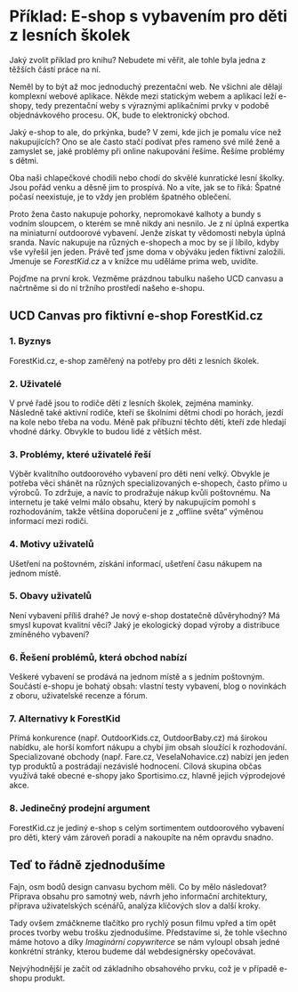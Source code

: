 # Příklad: E-shop s vybavením pro děti z lesních školek

Jaký zvolit příklad pro knihu? Nebudete mi věřit, ale tohle byla jedna z těžších částí práce na ní.

Neměl by to být až moc jednoduchý prezentační web. Ne všichni ale dělají komplexní webové aplikace. Někde mezi statickým webem a aplikací leží e-shopy, tedy prezentační weby s výraznými aplikačními prvky v podobě objednávkového procesu. OK, bude to elektronický obchod.

Jaký e-shop to ale, do prkýnka, bude? V zemi, kde jich je pomalu více než nakupujících? Ono se ale často stačí podívat přes rameno své milé ženě a zamyslet se, jaké problémy při online nakupování řešíme. Řešíme problémy s dětmi. 

Oba naši chlapečkové chodili nebo chodí do skvělé kunratické lesní školky. Jsou pořád venku a děsně jim to prospívá. No a víte, jak se to říká: Špatné počasí neexistuje, je to vždy jen problém špatného oblečení.

Proto žena často nakupuje pohorky, nepromokavé kalhoty a bundy s vodním sloupcem, o kterém se mně nikdy ani nesnilo. Je z ní úplná expertka na miniaturní outdoorové vybavení. Jenže získat ty vědomosti nebyla úplná sranda. Navíc nakupuje na různých e-shopech a moc by se jí líbilo, kdyby vše vyřešil jen jeden. Právě teď jsme doma v obýváku jeden fiktivní založili. Jmenuje se *ForestKid.cz* a v knížce mu uděláme prima web, uvidíte.

Pojďme na první krok. Vezměme prázdnou tabulku našeho UCD canvasu a načrtněme si do ní tržního prostředí našeho e-shopu.

## UCD Canvas pro fiktivní e-shop ForestKid.cz

### 1. Byznys

ForestKid.cz, e-shop zaměřený na potřeby pro děti z lesních školek.

### 2. Uživatelé

V prvé řadě jsou to rodiče dětí z lesních školek, zejména maminky. Následně také aktivní rodiče, kteří se školními dětmi chodí po horách, jezdí na kole nebo třeba na vodu. Méně pak příbuzní těchto dětí, kteří zde hledají vhodné dárky. Obvykle to budou lidé z větších měst.

### 3. Problémy, které uživatelé řeší

Výběr kvalitního outdoorového vybavení pro děti není velký. Obvykle je potřeba věci shánět na různých specializovaných e-shopech, často přímo u výrobců. To zdržuje, a navíc to prodražuje nákup kvůli poštovnému. Na internetu je také velmi málo obsahu, který by nakupujícím pomohl s rozhodováním, takže většina doporučení je z „offline světa“ výměnou informací mezi rodiči.

### 4. Motivy uživatelů

Ušetření na poštovném, získání informací, ušetření času nákupem na jednom místě.

### 5. Obavy uživatelů

Není vybavení příliš drahé? Je nový e-shop dostatečně důvěryhodný? Má smysl kupovat kvalitní věci? Jaký je ekologický dopad výroby a distribuce zmíněného vybavení? 

### 6. Řešení problémů, která obchod nabízí

Veškeré vybavení se prodává na jednom místě a s jedním poštovným. Součástí e-shopu je bohatý obsah: vlastní testy vybavení, blog o novinkách z oboru, uživatelské recenze a fórum.

### 7. Alternativy k ForestKid

Přímá konkurence (např. OutdoorKids.cz, OutdoorBaby.cz) má širokou nabídku, ale horší komfort nákupu a chybí jim obsah sloužící k rozhodování. Specializované obchody (např. Fare.cz, VeselaNohavice.cz) nabízí jen jeden typ produktů a postrádají nezávislé hodnocení. Cílová skupina občas využívá také obecné e-shopy jako Sportisimo.cz, hlavně jejich výprodejové akce.

### 8. Jedinečný prodejní argument

ForestKid.cz je jediný e-shop s celým sortimentem outdoorového vybavení pro děti, který vám zároveň poradí a nakoupíte na něm opravdu snadno.

## Teď to řádně zjednodušíme

Fajn, osm bodů design canvasu bychom měli. Co by mělo následovat? Příprava obsahu pro samotný web, návrh jeho informační architektury, příprava uživatelských scénářů, analýza klíčových slov a další kroky.

Tady ovšem zmáčkneme tlačítko pro rychlý posun filmu vpřed a tím opět proces tvorby webu trošku zjednodušíme. Představíme si, že tohle všechno máme hotovo a díky *Imaginární copywriterce* se nám vyloupl obsah jedné konkrétní stránky, kterou budeme dál webdesignérsky opečovávat.

Nejvýhodnější je začít od základního obsahového prvku, což je v případě e-shopu produkt. 


